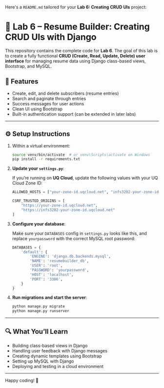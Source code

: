 Here's a `README.md` tailored for your **Lab 6: Creating CRUD UIs** project:
# 💼 Lab 6 – Resume Builder: Creating CRUD UIs with Django

This repository contains the complete code for **Lab 6**. The goal of this lab is to create a fully functional **CRUD (Create, Read, Update, Delete) user interface** for managing resume data using Django class-based views, Bootstrap, and MySQL.

## 🚀 Features

- Create, edit, and delete subscribers (resume entries)
- Search and paginate through entries
- Success messages for user actions
- Clean UI using Bootstrap
- Built-in authentication support (can be extended in later labs)

---

## ⚙️ Setup Instructions

1. Within a virtual environment:

   ```bash
   source venv/bin/activate  # or venv\Scripts\activate on Windows
   pip install -r requirements.txt
   ```

2. **Update your `settings.py`**:

   If you’re running on **UQ Cloud**, update the following values with your UQ Cloud Zone ID:

   ```python
   ALLOWED_HOSTS = ["your-zone-id.uqcloud.net", "infs3202-your-zone-id.uqcloud.net"]

   CSRF_TRUSTED_ORIGINS = [
       "https://your-zone-id.uqcloud.net",
       "https://infs3202-your-zone-id.uqcloud.net"
   ]
   ```

3. **Configure your database**:

   Make sure your `DATABASES` config in `settings.py` looks like this, and replace `yourpassword` with the correct MySQL root password:

   ```python
   DATABASES = {
       'default': {
           'ENGINE': 'django.db.backends.mysql',
           'NAME': 'resumebuilder_db',
           'USER': 'root',
           'PASSWORD': 'yourpassword',
           'HOST': 'localhost',
           'PORT': '3306',
       }
   }
   ```

4. **Run migrations and start the server**:

   ```bash
   python manage.py migrate
   python manage.py runserver
   ```

---

## 🔍 What You’ll Learn

- Building class-based views in Django
- Handling user feedback with Django messages
- Creating dynamic templates using Bootstrap
- Setting up MySQL with Django
- Deploying and testing in a cloud environment

---

Happy coding! 🎉
